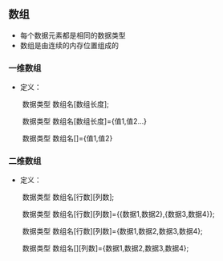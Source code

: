 ## 数组
- 每个数据元素都是相同的数据类型
- 数组是由连续的内存位置组成的

### 一维数组
- 定义：

&emsp;&emsp;数据类型 数组名[数组长度];

&emsp;&emsp;数据类型 数组名[数组长度]={值1,值2...}

&emsp;&emsp;数据类型 数组名[]={值1,值2}

### 二维数组
- 定义：

&emsp;&emsp;数据类型 数组名[行数][列数];

&emsp;&emsp;数据类型 数组名[行数][列数]={{数据1,数据2},{数据3,数据4}};

&emsp;&emsp;数据类型 数组名[行数][列数]={数据1,数据2,数据3,数据4};

&emsp;&emsp;数据类型 数组名[][列数]={数据1,数据2,数据3,数据4};
